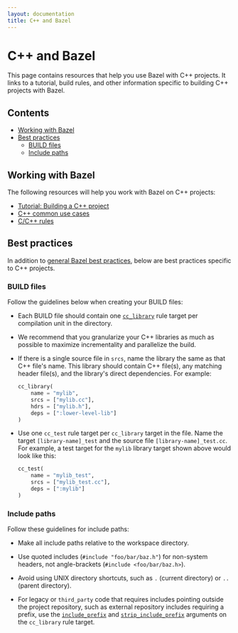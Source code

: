 ```yaml
---
layout: documentation
title: C++ and Bazel
---
```


# C++ and Bazel

This page contains resources that help you use Bazel with C++ projects. It links
to a tutorial, build rules, and other information specific to building C++
projects with Bazel.

## Contents

- [Working with Bazel](#working-with-bazel)
- [Best practices](#best-practices)
   - [BUILD files](#build-files)
   - [Include paths](#include-paths)

## Working with Bazel

The following resources will help you work with Bazel on C++ projects:

*  [Tutorial: Building a C++ project](tutorial/cpp.html)
*  [C++ common use cases](cpp-use-cases.html)
*  [C/C++ rules](https://docs.bazel.build/versions/master/be/c-cpp.html)

## Best practices

In addition to [general Bazel best practices](best-practices.html), below are
best practices specific to C++ projects.

### BUILD files

Follow the guidelines below when creating your BUILD files:

*  Each BUILD file should contain one [`cc_library`](https://docs.bazel.build/versions/master/be/c-cpp.html#cc_library)
   rule target per compilation unit in the directory.

*  We recommend that you granularize your C++ libraries as much as possible to
   maximize incrementality and parallelize the build.

*  If there is a single source file in `srcs`, name the library the same as
   that C++ file's name. This library should contain C++ file(s), any matching
   header file(s), and the library's direct dependencies. For example:

   ```python
   cc_library(
       name = "mylib",
       srcs = ["mylib.cc"],
       hdrs = ["mylib.h"],
       deps = [":lower-level-lib"]
   )
   ```

*  Use one `cc_test` rule target per `cc_library` target in the file. Name the
   target `[library-name]_test` and the source file `[library-name]_test.cc`.
   For example, a test target for the `mylib` library target shown above would
   look like this:

   ```python
   cc_test(
       name = "mylib_test",
       srcs = ["mylib_test.cc"],
       deps = [":mylib"]
   )
   ```

### Include paths

Follow these guidelines for include paths:

*  Make all include paths relative to the workspace directory.

*  Use quoted includes (`#include "foo/bar/baz.h"`) for non-system headers, not
   angle-brackets (`#include <foo/bar/baz.h>`).

*  Avoid using UNIX directory shortcuts, such as `.` (current directory) or `..`
   (parent directory).

*  For legacy or `third_party` code that requires includes pointing outside the
   project repository, such as external repository includes requiring a prefix,
   use the [`include_prefix`](https://docs.bazel.build/versions/master/be/c-cpp.html#cc_library.include_prefix)
   and [`strip_include_prefix`](https://docs.bazel.build/versions/master/be/c-cpp.html#cc_library.strip_include_prefix)
   arguments on the `cc_library` rule target.
